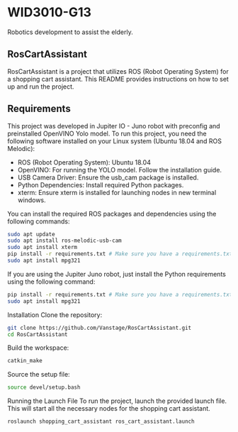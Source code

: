 # WID3010-G13
Robotics development to assist the elderly.

## RosCartAssistant

RosCartAssistant is a project that utilizes ROS (Robot Operating System) for a shopping cart assistant. This README provides instructions on how to set up and run the project.



## Requirements

This project was developed in Jupiter IO - Juno robot with preconfig and preinstalled OpenVINO Yolo model. To run this project, you need the following software installed on your Linux system (Ubuntu 18.04 and ROS Melodic):

- ROS (Robot Operating System): Ubuntu 18.04
- OpenVINO: For running the YOLO model. Follow the installation guide.
- USB Camera Driver: Ensure the usb_cam package is installed. 
- Python Dependencies: Install required Python packages. 
- xterm: Ensure xterm is installed for launching nodes in new terminal windows.

You can install the required ROS packages and dependencies using the following commands:

```sh
sudo apt update
sudo apt install ros-melodic-usb-cam
sudo apt install xterm
pip install -r requirements.txt # Make sure you have a requirements.txt with the necessary Python packages
sudo apt install mpg321
```

If you are using the Jupiter Juno  robot, just install the  Python requirements using the following command:

```sh
pip install -r requirements.txt # Make sure you have a requirements.txt with the necessary Python packages
sudo apt install mpg321
```

Installation
Clone the repository:
```sh
git clone https://github.com/Vanstage/RosCartAssistant.git
cd RosCartAssistant
```

Build the workspace:
```sh
catkin_make
```

Source the setup file:
```sh
source devel/setup.bash
```

Running the Launch File
To run the project, launch the provided launch file. This will start all the necessary nodes for the shopping cart assistant.

```sh
roslaunch shopping_cart_assistant ros_cart_assistant.launch
```
